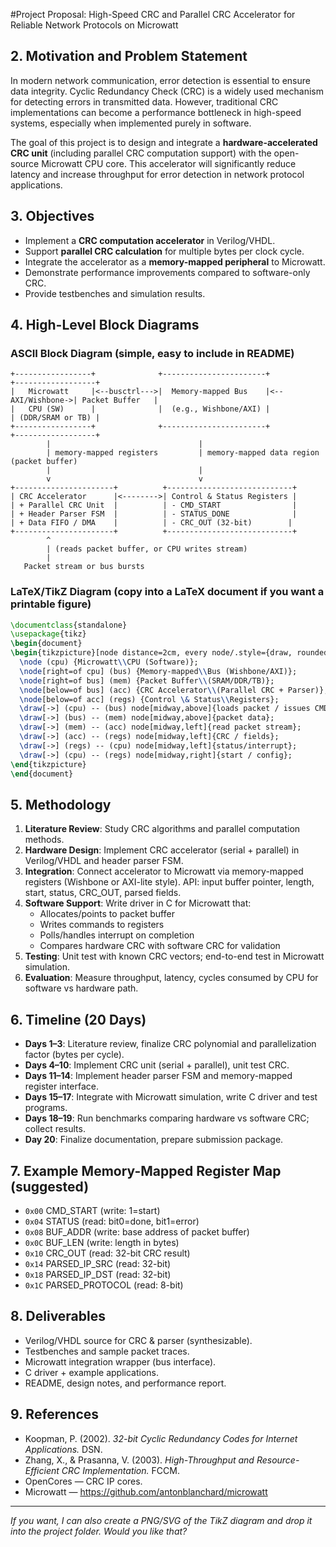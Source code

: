 #Project Proposal: High-Speed CRC and Parallel CRC Accelerator for Reliable Network Protocols on Microwatt
## 2. Motivation and Problem Statement
In modern network communication, error detection is essential to ensure data integrity. Cyclic Redundancy Check (CRC) is a widely used mechanism for detecting errors in transmitted data. However, traditional CRC implementations can become a performance bottleneck in high-speed systems, especially when implemented purely in software.

The goal of this project is to design and integrate a **hardware-accelerated CRC unit** (including parallel CRC computation support) with the open-source Microwatt CPU core. This accelerator will significantly reduce latency and increase throughput for error detection in network protocol applications.

## 3. Objectives
- Implement a **CRC computation accelerator** in Verilog/VHDL.  
- Support **parallel CRC calculation** for multiple bytes per clock cycle.  
- Integrate the accelerator as a **memory-mapped peripheral** to Microwatt.  
- Demonstrate performance improvements compared to software-only CRC.  
- Provide testbenches and simulation results.  

## 4. High-Level Block Diagrams

### ASCII Block Diagram (simple, easy to include in README)
```
+-----------------+              +-----------------------+             +------------------+
|   Microwatt     |<--busctrl--->|  Memory-mapped Bus    |<--AXI/Wishbone->| Packet Buffer   |
|   CPU (SW)      |              |  (e.g., Wishbone/AXI) |             | (DDR/SRAM or TB) |
+-----------------+              +-----------------------+             +------------------+
        |                                 |
        | memory-mapped registers         | memory-mapped data region (packet buffer)
        |                                 |
        v                                 v
+----------------------+          +----------------------------+
| CRC Accelerator      |<-------->| Control & Status Registers |
| + Parallel CRC Unit  |          | - CMD_START                |
| + Header Parser FSM  |          | - STATUS_DONE              |
| + Data FIFO / DMA    |          | - CRC_OUT (32-bit)        |
+----------------------+          +----------------------------+
        ^
        | (reads packet buffer, or CPU writes stream)
        |
   Packet stream or bus bursts
```

### LaTeX/TikZ Diagram (copy into a LaTeX document if you want a printable figure)
```latex
\documentclass{standalone}
\usepackage{tikz}
\begin{document}
\begin{tikzpicture}[node distance=2cm, every node/.style={draw, rounded corners, align=center}]
  \node (cpu) {Microwatt\\CPU (Software)};
  \node[right=of cpu] (bus) {Memory-mapped\\Bus (Wishbone/AXI)};
  \node[right=of bus] (mem) {Packet Buffer\\(SRAM/DDR/TB)};
  \node[below=of bus] (acc) {CRC Accelerator\\(Parallel CRC + Parser)};
  \node[below=of acc] (regs) {Control \& Status\\Registers};
  \draw[->] (cpu) -- (bus) node[midway,above]{loads packet / issues CMD};
  \draw[->] (bus) -- (mem) node[midway,above]{packet data};
  \draw[->] (mem) -- (acc) node[midway,left]{read packet stream};
  \draw[->] (acc) -- (regs) node[midway,left]{CRC / fields};
  \draw[->] (regs) -- (cpu) node[midway,left]{status/interrupt};
  \draw[->] (cpu) -- (regs) node[midway,right]{start / config};
\end{tikzpicture}
\end{document}
```

## 5. Methodology
1. **Literature Review**: Study CRC algorithms and parallel computation methods.  
2. **Hardware Design**: Implement CRC accelerator (serial + parallel) in Verilog/VHDL and header parser FSM.  
3. **Integration**: Connect accelerator to Microwatt via memory-mapped registers (Wishbone or AXI-lite style). API: input buffer pointer, length, start, status, CRC_OUT, parsed fields.  
4. **Software Support**: Write driver in C for Microwatt that:
   - Allocates/points to packet buffer
   - Writes commands to registers
   - Polls/handles interrupt on completion
   - Compares hardware CRC with software CRC for validation
5. **Testing**: Unit test with known CRC vectors; end-to-end test in Microwatt simulation.  
6. **Evaluation**: Measure throughput, latency, cycles consumed by CPU for software vs hardware path.

## 6. Timeline (20 Days)
- **Days 1–3**: Literature review, finalize CRC polynomial and parallelization factor (bytes per cycle).  
- **Days 4–10**: Implement CRC unit (serial + parallel), unit test CRC.  
- **Days 11–14**: Implement header parser FSM and memory-mapped register interface.  
- **Days 15–17**: Integrate with Microwatt simulation, write C driver and test programs.  
- **Days 18–19**: Run benchmarks comparing hardware vs software CRC; collect results.  
- **Day 20**: Finalize documentation, prepare submission package.

## 7. Example Memory-Mapped Register Map (suggested)
- `0x00` CMD_START (write: 1=start)  
- `0x04` STATUS (read: bit0=done, bit1=error)  
- `0x08` BUF_ADDR (write: base address of packet buffer)  
- `0x0C` BUF_LEN  (write: length in bytes)  
- `0x10` CRC_OUT  (read: 32-bit CRC result)  
- `0x14` PARSED_IP_SRC (read: 32-bit)  
- `0x18` PARSED_IP_DST (read: 32-bit)  
- `0x1C` PARSED_PROTOCOL (read: 8-bit)

## 8. Deliverables
- Verilog/VHDL source for CRC & parser (synthesizable).  
- Testbenches and sample packet traces.  
- Microwatt integration wrapper (bus interface).  
- C driver + example applications.  
- README, design notes, and performance report.  

## 9. References
- Koopman, P. (2002). *32-bit Cyclic Redundancy Codes for Internet Applications.* DSN.  
- Zhang, X., & Prasanna, V. (2003). *High-Throughput and Resource-Efficient CRC Implementation.* FCCM.  
- OpenCores — CRC IP cores.  
- Microwatt — https://github.com/antonblanchard/microwatt

---
*If you want, I can also create a PNG/SVG of the TikZ diagram and drop it into the project folder. Would you like that?*
